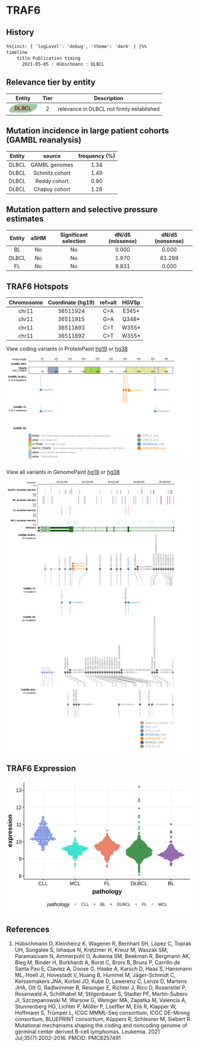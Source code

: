 # TRAF6

## History
```mermaid
%%{init: { 'logLevel': 'debug', 'theme': 'dark' } }%%
timeline
    title Publication timing
      2021-05-05 : Hübschmann : DLBCL
```

## Relevance tier by entity

|Entity|Tier|Description                              |
|:------:|:----:|-----------------------------------------|
|![DLBCL](images/icons/DLBCL_tier2.png) |2   |relevance in DLBCL not firmly established|

## Mutation incidence in large patient cohorts (GAMBL reanalysis)

|Entity|source        |frequency (%)|
|:------:|:--------------:|:-------------:|
|DLBCL |GAMBL genomes |1.34         |
|DLBCL |Schmitz cohort|1.49         |
|DLBCL |Reddy cohort  |0.90         |
|DLBCL |Chapuy cohort |1.28         |

## Mutation pattern and selective pressure estimates

|Entity|aSHM|Significant selection|dN/dS (missense)|dN/dS (nonsense)|
|:------:|:----:|:---------------------:|:----------------:|:----------------:|
|BL    |No  |No                   |0.000           | 0.000          |
|DLBCL |No  |No                   |1.970           |61.299          |
|FL    |No  |No                   |9.831           | 0.000          |


 ## TRAF6 Hotspots

| Chromosome |Coordinate (hg19) | ref>alt | HGVSp | 
 | :---:| :---: | :--: | :---: |
| chr11 | 36511924 | C>A | E345* |
| chr11 | 36511915 | G>A | Q348* |
| chr11 | 36511893 | C>T | W355* |
| chr11 | 36511892 | C>T | W355* |

View coding variants in ProteinPaint [hg19](https://morinlab.github.io/LLMPP/GAMBL/TRAF6_protein.html)  or [hg38](https://morinlab.github.io/LLMPP/GAMBL/TRAF6_protein_hg38.html)

![](images/proteinpaint/TRAF6_NM_145803.svg)

View all variants in GenomePaint [hg19](https://morinlab.github.io/LLMPP/GAMBL/TRAF6.html)  or [hg38](https://morinlab.github.io/LLMPP/GAMBL/TRAF6_hg38.html)

![](images/proteinpaint/TRAF6.svg)

## TRAF6 Expression
![](images/gene_expression/TRAF6_by_pathology.svg)
<!-- ORIGIN: hubschmannMutationalMechanismsShaping2021b -->
<!-- DLBCL: hubschmannMutationalMechanismsShaping2021b -->

## References
1.  Hübschmann D, Kleinheinz K, Wagener R, Bernhart SH, López C, Toprak UH, Sungalee S, Ishaque N, Kretzmer H, Kreuz M, Waszak SM, Paramasivam N, Ammerpohl O, Aukema SM, Beekman R, Bergmann AK, Bieg M, Binder H, Borkhardt A, Borst C, Brors B, Bruns P, Carrillo de Santa Pau E, Claviez A, Doose G, Haake A, Karsch D, Haas S, Hansmann ML, Hoell JI, Hovestadt V, Huang B, Hummel M, Jäger-Schmidt C, Kerssemakers JNA, Korbel JO, Kube D, Lawerenz C, Lenze D, Martens JHA, Ott G, Radlwimmer B, Reisinger E, Richter J, Rico D, Rosenstiel P, Rosenwald A, Schillhabel M, Stilgenbauer S, Stadler PF, Martín-Subero JI, Szczepanowski M, Warsow G, Weniger MA, Zapatka M, Valencia A, Stunnenberg HG, Lichter P, Möller P, Loeffler M, Eils R, Klapper W, Hoffmann S, Trümper L, ICGC MMML-Seq consortium, ICGC DE-Mining consortium, BLUEPRINT consortium, Küppers R, Schlesner M, Siebert R. Mutational mechanisms shaping the coding and noncoding genome of germinal center derived B-cell lymphomas. Leukemia. 2021 Jul;35(7):2002–2016. PMCID: PMC8257491

